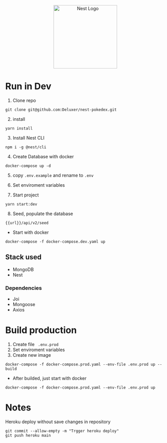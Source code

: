 <p align="center">
  <a href="http://nestjs.com/" target="blank"><img src="https://nestjs.com/img/logo-small.svg" width="200" alt="Nest Logo" /></a>
</p>

# Run in Dev
1. Clone repo
```
git clone git@github.com:Deluxer/nest-pokedex.git
```

2. install
```
yarn install
```
3. Install Nest CLI
```
npm i -g @nest/cli
```

4. Create Database with docker
```
docker-compose up -d
```

5. copy ```.env.example``` and rename to ```.env```

6. Set enviroment variables

7. Start project
```
yarn start:dev
```

8. Seed, populate the database
```
{{url}}/api/v2/seed
```
* Start with docker
```
docker-compose -f docker-compose.dev.yaml up
```

## Stack used
* MongoDB
* Nest

### Dependencies
* Joi
* Mongoose
* Axios

# Build production
1. Create file ``` .env.prod```
2. Set enviroment variables
3. Create new image
```
docker-compose -f docker-compose.prod.yaml --env-file .env.prod up --build
```
* After builded, just start with docker
```
docker-compose -f docker-compose.prod.yaml --env-file .env.prod up
```

# Notes

Heroku deploy without save changes in repository
```
git commit --allow-empty -m "Trgger heroku deploy"
git push heroku main
```